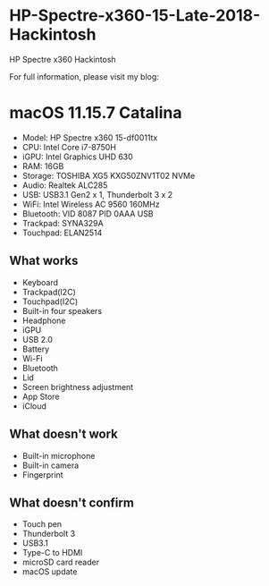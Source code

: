 # HP-Spectre-x360-15-Late-2018-Hackintosh
HP Spectre x360 Hackintosh 

For full information, please visit my blog: []()

# macOS 11.15.7 Catalina
* Model: HP Spectre x360 15-df0011tx
* CPU: Intel Core i7-8750H
* iGPU: Intel Graphics UHD 630
* RAM: 16GB
* Storage: TOSHIBA XG5 KXG50ZNV1T02 NVMe
* Audio: Realtek ALC285
* USB: USB3.1 Gen2 x 1, Thunderbolt 3 x 2
* WiFi: Intel Wireless AC 9560 160MHz
* Bluetooth: VID 8087 PID 0AAA USB
* Trackpad: SYNA329A
* Touchpad: ELAN2514

## What works
* Keyboard
* Trackpad(I2C)
* Touchpad(I2C)
* Built-in four speakers
* Headphone
* iGPU
* USB 2.0
* Battery
* Wi-Fi
* Bluetooth
* Lid
* Screen brightness adjustment
* App Store
* iCloud

## What doesn't work
* Built-in microphone
* Built-in camera
* Fingerprint

## What doesn't confirm
* Touch pen
* Thunderbolt 3
* USB3.1
* Type-C to HDMI
* microSD card reader
* macOS update